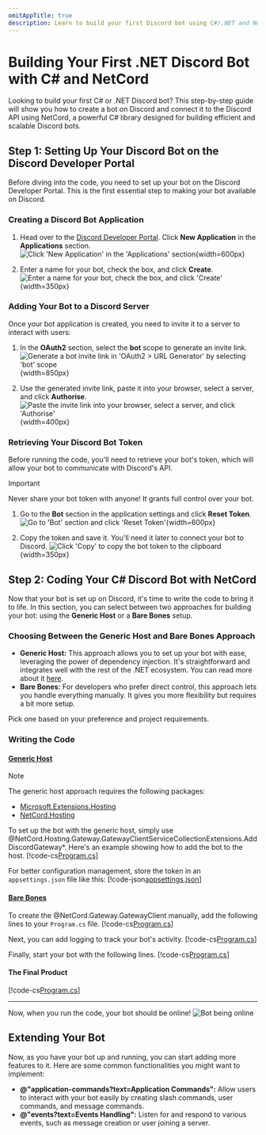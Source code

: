 ```yaml
---
omitAppTitle: true
description: Learn to build your first Discord bot using C#/.NET and NetCord. This guide walks you through the setup process and writing the code to bring your bot to life.
---
```


# Building Your First .NET Discord Bot with C# and NetCord

Looking to build your first C# or .NET Discord bot? This step-by-step guide will show you how to create a bot on Discord and connect it to the Discord API using NetCord, a powerful C# library designed for building efficient and scalable Discord bots.

## Step 1: Setting Up Your Discord Bot on the Discord Developer Portal

Before diving into the code, you need to set up your bot on the Discord Developer Portal. This is the first essential step to making your bot available on Discord.

### Creating a Discord Bot Application

1. Head over to the [Discord Developer Portal](https://discord.com/developers/applications). Click **New Application** in the **Applications** section.
   ![Click 'New Application' in the 'Applications' section](../../images/making-a-bot_CreateApplication_1.png){width=600px}

2. Enter a name for your bot, check the box, and click **Create**.
   ![Enter a name for your bot, check the box, and click 'Create'](../../images/making-a-bot_CreateApplication_2.png){width=350px}

### Adding Your Bot to a Discord Server

Once your bot application is created, you need to invite it to a server to interact with users:

1. In the **OAuth2** section, select the **bot** scope to generate an invite link.
   ![Generate a bot invite link in 'OAuth2 > URL Generator' by selecting 'bot' scope](../../images/making-a-bot_AddBotToServer_1.png){width=850px}

2. Use the generated invite link, paste it into your browser, select a server, and click **Authorise**.
   ![Paste the invite link into your browser, select a server, and click 'Authorise'](../../images/making-a-bot_AddBotToServer_2.png){width=400px}

### Retrieving Your Discord Bot Token

Before running the code, you'll need to retrieve your bot's token, which will allow your bot to communicate with Discord's API.

> [!IMPORTANT]
> Never share your bot token with anyone! It grants full control over your bot.

1. Go to the **Bot** section in the application settings and click **Reset Token**.
   ![Go to 'Bot' section and click 'Reset Token'](../../images/making-a-bot_Token_1.png){width=600px}

2. Copy the token and save it. You'll need it later to connect your bot to Discord.
   ![Click 'Copy' to copy the bot token to the clipboard](../../images/making-a-bot_Token_2.png){width=350px}

## Step 2: Coding Your C# Discord Bot with NetCord

Now that your bot is set up on Discord, it's time to write the code to bring it to life. In this section, you can select between two approaches for building your bot: using the **Generic Host** or a **Bare Bones** setup.

### Choosing Between the Generic Host and Bare Bones Approach

- **Generic Host:** This approach allows you to set up your bot with ease, leveraging the power of dependency injection. It's straightforward and integrates well with the rest of the .NET ecosystem. You can read more about it [here](https://learn.microsoft.com/dotnet/core/extensions/generic-host).
- **Bare Bones:** For developers who prefer direct control, this approach lets you handle everything manually. It gives you more flexibility but requires a bit more setup.

Pick one based on your preference and project requirements.

### Writing the Code

#### [Generic Host](#tab/generic-host)

> [!NOTE]
> The generic host approach requires the following packages:
> - [Microsoft.Extensions.Hosting](https://www.nuget.org/packages/Microsoft.Extensions.Hosting)
> - [NetCord.Hosting](https://www.nuget.org/packages/NetCord.Hosting)

To set up the bot with the generic host, simply use @NetCord.Hosting.Gateway.GatewayClientServiceCollectionExtensions.AddDiscordGateway*. Here's an example showing how to add the bot to the host.
[!code-cs[Program.cs](CodingHosting/Program.cs)]

For better configuration management, store the token in an `appsettings.json` file like this:
[!code-json[appsettings.json](CodingHosting/appsettings.json)]

#### [Bare Bones](#tab/bare-bones)

To create the @NetCord.Gateway.GatewayClient manually, add the following lines to your `Program.cs` file.
[!code-cs[Program.cs](Coding/Program.cs#L1-L4)]

Next, you can add logging to track your bot's activity.
[!code-cs[Program.cs](Coding/Program.cs#L6-L10)]

Finally, start your bot with the following lines.
[!code-cs[Program.cs](Coding/Program.cs#L12-L13)]

#### The Final Product
[!code-cs[Program.cs](Coding/Program.cs)]

***

Now, when you run the code, your bot should be online!
![Bot being online](../../images/making-a-bot_BotOnline.png)

## Extending Your Bot

Now, as you have your bot up and running, you can start adding more features to it. Here are some common functionalities you might want to implement:

- **@"application-commands?text=Application Commands":** Allow users to interact with your bot easily by creating slash commands, user commands, and message commands.
- **@"events?text=Events Handling":** Listen for and respond to various events, such as message creation or user joining a server.
